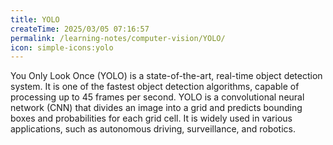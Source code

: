 ```yaml
---
title: YOLO
createTime: 2025/03/05 07:16:57
permalink: /learning-notes/computer-vision/YOLO/
icon: simple-icons:yolo
---
```


You Only Look Once (YOLO) is a state-of-the-art, real-time object detection system. It is one of the fastest object detection algorithms, capable of processing up to 45 frames per second. YOLO is a convolutional neural network (CNN) that divides an image into a grid and predicts bounding boxes and probabilities for each grid cell. It is widely used in various applications, such as autonomous driving, surveillance, and robotics.